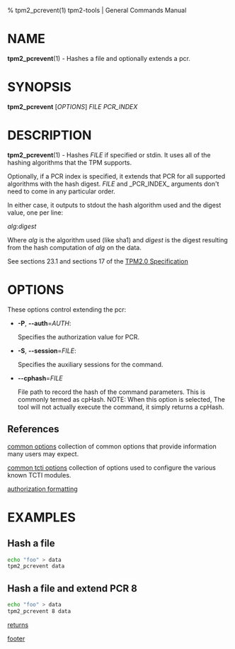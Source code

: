 % tpm2_pcrevent(1) tpm2-tools | General Commands Manual

# NAME

**tpm2_pcrevent**(1) - Hashes a file and optionally extends a pcr.

# SYNOPSIS

**tpm2_pcrevent** [*OPTIONS*] _FILE_ _PCR\_INDEX_

# DESCRIPTION

**tpm2_pcrevent**(1) - Hashes _FILE_ if specified or stdin. It uses all of the
hashing algorithms that the TPM supports.

Optionally, if a PCR index is specified, it extends that PCR for all
supported algorithms with the hash digest. _FILE_ and _PCR\_INDEX\_ arguments
don't need to come in any particular order.

In either case, it
outputs to stdout the hash algorithm used and the digest value,
one per line:

_alg_:_digest_

Where _alg_ is the algorithm used (like sha1) and _digest_ is the digest
resulting from the hash computation of _alg_ on the data.

See sections 23.1 and sections 17 of the [TPM2.0 Specification](https://trustedcomputinggroup.org/wp-content/uploads/TPM-Rev-2.0-Part-3-Commands-01.38.pdf)

# OPTIONS

These options control extending the pcr:

  * **-P**, **\--auth**=_AUTH_:

    Specifies the authorization value for PCR.

  * **-S**, **\--session**=_FILE_:

    Specifies the auxiliary sessions for the command.

  * **\--cphash**=_FILE_

    File path to record the hash of the command parameters. This is commonly
    termed as cpHash. NOTE: When this option is selected, The tool will not
    actually execute the command, it simply returns a cpHash.

## References

[common options](common/options.md) collection of common options that provide
information many users may expect.

[common tcti options](common/tcti.md) collection of options used to configure
the various known TCTI modules.

[authorization formatting](common/authorizations.md)

# EXAMPLES

## Hash a file
```bash
echo "foo" > data
tpm2_pcrevent data
```

## Hash a file and extend PCR 8
```bash
echo "foo" > data
tpm2_pcrevent 8 data
```

[returns](common/returns.md)

[footer](common/footer.md)
